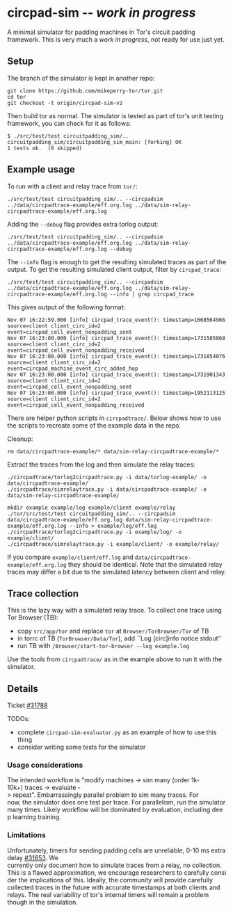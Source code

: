 # circpad-sim -- *work in progress*
A minimal simulator for padding machines in Tor's circuit padding framework.
This is very much a *work in progress*, not ready for use just yet. 

## Setup
The branch of the simulator is kept in another repo:

```
git clone https://github.com/mikeperry-tor/tor.git
cd tor
git checkout -t origin/circpad-sim-v2
```

Then build tor as normal. The simulator is tested as part of tor's unit testing
framework, you can check for it as follows:

```
$ ./src/test/test circuitpadding_sim/.. 
circuitpadding_sim/circuitpadding_sim_main: [forking] OK
1 tests ok.  (0 skipped)
```

## Example usage
To run with a client and relay trace from `tor/`:

```
./src/test/test circuitpadding_sim/.. --circpadsim ../data/circpadtrace-example/eff.org.log ../data/sim-relay-circpadtrace-example/eff.org.log
```

Adding the `--debug` flag provides extra torlog output:

```
./src/test/test circuitpadding_sim/.. --circpadsim ../data/circpadtrace-example/eff.org.log ../data/sim-relay-circpadtrace-example/eff.org.log --debug
```

The `--info` flag is enough to get the resulting simulated traces as part of the
output. To get the resulting simulated client output, filter by `circpad_trace`:

```
./src/test/test circuitpadding_sim/.. --circpadsim ../data/circpadtrace-example/eff.org.log ../data/sim-relay-circpadtrace-example/eff.org.log --info | grep circpad_trace
```

This gives output of the following format:

```
Nov 07 16:22:59.000 [info] circpad_trace_event(): timestamp=1668564966 source=client client_circ_id=2 event=circpad_cell_event_nonpadding_sent
Nov 07 16:23:00.000 [info] circpad_trace_event(): timestamp=1731585868 source=client client_circ_id=2 event=circpad_cell_event_nonpadding_received
Nov 07 16:23:00.000 [info] circpad_trace_event(): timestamp=1731854076 source=client client_circ_id=2 event=circpad_machine_event_circ_added_hop
Nov 07 16:23:00.000 [info] circpad_trace_event(): timestamp=1731901343 source=client client_circ_id=2 event=circpad_cell_event_nonpadding_sent
Nov 07 16:23:00.000 [info] circpad_trace_event(): timestamp=1952113125 source=client client_circ_id=2 event=circpad_cell_event_nonpadding_received
```

There are helper python scripts in `circpadtrace/`. Below shows how to use the
scripts to recreate some of the example data in the repo.

Cleanup:
```
rm data/circpadtrace-example/* data/sim-relay-circpadtrace-example/*
```

Extract the traces from the log and then simulate the relay traces:
```
./circpadtrace/torlog2circpadtrace.py -i data/torlog-example/ -o data/circpadtrace-example/
./circpadtrace/simrelaytrace.py -i data/circpadtrace-example/ -o data/sim-relay-circpadtrace-example/
```

```
mkdir example example/log example/client example/relay
./tor/src/test/test circuitpadding_sim/.. --circpadsim data/circpadtrace-example/eff.org.log data/sim-relay-circpadtrace-example/eff.org.log --info > example/log/eff.log
./circpadtrace/torlog2circpadtrace.py -i example/log/ -o example/client/
./circpadtrace/simrelaytrace.py -i example/client/ -o example/relay/
```

If you compare `example/client/eff.log` and
`data/circpadtrace-example/eff.org.log` they should be identical. Note that the
simulated relay traces may differ a bit due to the simulated latency between
client and relay.

## Trace collection
This is the lazy way with a simulated relay trace. To collect one trace using
Tor Browser (TB):
- copy `src/app/tor` and replace `tor` at `Browser/TorBrowser/Tor` of TB
- in torrc of TB (`TorBrowser/Data/Tor`), add ``Log [circ]info notice stdout''
- run TB with `/Browser/start-tor-browser --log example.log` 

Use the tools from `circpadtrace/` as in the example above to run it with the
simulator.

## Details
Ticket [#31788](https://trac.torproject.org/projects/tor/ticket/31788)

TODOs:
- complete `circpad-sim-evaluator.py` as an example of how to use this thing
- consider writing some tests for the simulator

### Usage considerations
The intended workflow is "modify machines -> sim many (order 1k-10k+) traces ->
evaluate -> repeat". Embarrassingly parallel problem to sim many traces. For
now, the simulator does one test per trace. For parallelism, run the simulator
many times. Likely workflow will be dominated by evaluation, including deep
learning training.

### Limitations
Unfortunately, timers for sending padding cells are unreliable, 0-10 ms extra
delay [#31653](https://trac.torproject.org/projects/tor/ticket/31653). We
currently only document how to simulate traces from a relay, no collection.
This is a flawed approximation, we encourage researchers to carefully consider
the implications of this. Ideally, the community will provide carefully
collected traces in the future with accurate timestamps at both clients and
relays. The real variability of tor's internal timers will remain a problem
though in the simulation.
